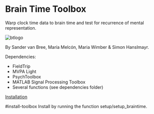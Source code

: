 # Brain Time Toolbox
Warp clock time data to brain time and test for recurrence of mental representation.

![btlogo](https://i.imgur.com/cjhrUnt.png)

By Sander van Bree, María Melcón, Maria Wimber & Simon Hanslmayr.

Dependencies:
- FieldTrip
- MVPA Light
- PsychToolbox
- MATLAB Signal Processing Toolbox
- Several functions (see dependencies folder)


[Installation](#install-toolbox)

#install-toolbox
Install by running the function setup/setup_braintime.

